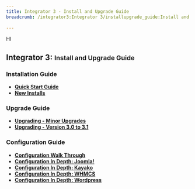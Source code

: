```yaml
---
title: Integrator 3 - Install and Upgrade Guide
breadcrumb: /integrator3:Integrator 3/installupgrade_guide:Install and Upgrade Guide
 
---
```

HI
## Integrator 3: <small>Install and Upgrade Guide</small>

### Installation Guide

* **[Quick Start Guide](integrator3/quickstart.md)**
* **[New Installs](integrator3/installupgrade_guide/newinstalls.md)**

### Upgrade Guide
* **[Upgrading - Minor Upgrades](integrator3/installupgrade_guide/minor.md)**
* **[Upgrading - Version 3.0 to 3.1](integrator3/installupgrade_guide/upgrade31.md)**

### Configuration Guide
* **[Configuration Walk Through](integrator3/installupgrade_guide/configwalkthru.md)**
* **[Configuration In Depth:  Joomla!](integrator3/installupgrade_guide/configjoomla.md)**
* **[Configuration In Depth:  Kayako](integrator3/installupgrade_guide/configkayako.md)**
* **[Configuration In Depth:  WHMCS](integrator3/installupgrade_guide/configwhmcs.md)**
* **[Configuration In Depth:  Wordpress](integrator3/installupgrade_guide/configwordpress.md)**